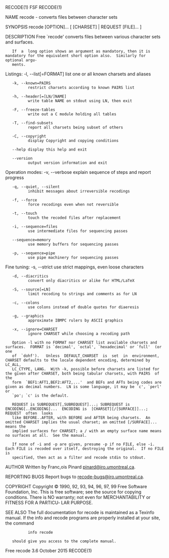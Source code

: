 RECODE(1)                                                               FSF                                                              RECODE(1)

NAME
       recode - converts files between character sets

SYNOPSIS
       recode [OPTION]... [ [CHARSET] | REQUEST [FILE]... ]

DESCRIPTION
       Free `recode' converts files between various character sets and surfaces.

       If  a  long option shows an argument as mandatory, then it is mandatory for the equivalent short option also.  Similarly for optional argu‐
       ments.

   Listings:
       -l, --list[=FORMAT]
              list one or all known charsets and aliases

       -k, --known=PAIRS
              restrict charsets according to known PAIRS list

       -h, --header[=[LN/]NAME]
              write table NAME on stdout using LN, then exit

       -F, --freeze-tables
              write out a C module holding all tables

       -T, --find-subsets
              report all charsets being subset of others

       -C, --copyright
              display Copyright and copying conditions

       --help display this help and exit

       --version
              output version information and exit

   Operation modes:
       -v, --verbose
              explain sequence of steps and report progress

       -q, --quiet, --silent
              inhibit messages about irreversible recodings

       -f, --force
              force recodings even when not reversible

       -t, --touch
              touch the recoded files after replacement

       -i, --sequence=files
              use intermediate files for sequencing passes

       --sequence=memory
              use memory buffers for sequencing passes

       -p, --sequence=pipe
              use pipe machinery for sequencing passes

   Fine tuning:
       -s, --strict
              use strict mappings, even loose characters

       -d, --diacritics
              convert only diacritics or alike for HTML/LaTeX

       -S, --source[=LN]
              limit recoding to strings and comments as for LN

       -c, --colons
              use colons instead of double quotes for diaeresis

       -g, --graphics
              approximate IBMPC rulers by ASCII graphics

       -x, --ignore=CHARSET
              ignore CHARSET while choosing a recoding path

       Option -l with no FORMAT nor CHARSET list available charsets and surfaces.  FORMAT is `decimal', `octal', `hexadecimal' or `full'  (or  one
       of  `dohf').   Unless  DEFAULT_CHARSET  is  set  in  environment,  CHARSET defaults to the locale dependent encoding, determined by LC_ALL,
       LC_CTYPE, LANG.  With -k, possible before charsets are listed for the given after CHARSET, both being tabular charsets, with PAIRS  of  the
       form  `BEF1:AFT1,BEF2:AFT2,...'  and BEFs and AFTs being codes are given as decimal numbers.  LN is some language, it may be `c', `perl' or
       `po'; `c' is the default.

       REQUEST is SUBREQUEST[,SUBREQUEST]...; SUBREQUEST is ENCODING[..ENCODING]...  ENCODING is  [CHARSET][/[SURFACE]]...;  REQUEST  often  looks
       like BEFORE..AFTER, with BEFORE and AFTER being charsets.  An omitted CHARSET implies the usual charset; an omitted [/SURFACE]... means the
       implied surfaces for CHARSET; a / with an empty surface name means no surfaces at all.  See the manual.

       If none of -i and -p are given, presume -p if no FILE, else -i.  Each FILE is recoded over itself, destroying the original.  If no FILE  is
       specified, then act as a filter and recode stdin to stdout.

AUTHOR
       Written by Franc,ois Pinard <pinard@iro.umontreal.ca>.

REPORTING BUGS
       Report bugs to <recode-bugs@iro.umontreal.ca>.

COPYRIGHT
       Copyright © 1990, 92, 93, 94, 96, 97, 99 Free Software Foundation, Inc.
       This is free software; see the source for copying conditions.  There is NO warranty; not even for MERCHANTABILITY or FITNESS FOR A PARTICU‐
       LAR PURPOSE.

SEE ALSO
       The full documentation for recode is maintained as a Texinfo manual.  If the info and recode programs are properly installed at your  site,
       the command

              info recode

       should give you access to the complete manual.

Free recode 3.6                                                    October 2015                                                          RECODE(1)
